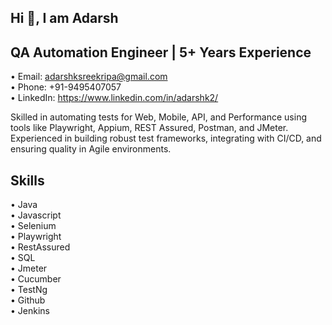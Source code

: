 ## Hi 👋, I am Adarsh
## QA Automation Engineer | 5+ Years Experience

• Email: adarshksreekripa@gmail.com  
• Phone: +91-9495407057  
• LinkedIn: https://www.linkedin.com/in/adarshk2/  

Skilled in automating tests for Web, Mobile, API, and Performance using tools like Playwright, Appium, REST Assured, Postman, and JMeter. Experienced in building robust test frameworks, integrating with CI/CD, and ensuring quality in Agile environments.

## Skills  
• Java  
• Javascript  
• Selenium  
• Playwright  
• RestAssured  
• SQL  
• Jmeter  
• Cucumber  
• TestNg  
• Github  
• Jenkins  

  

  


<!--
**Adarsh409/Adarsh409** is a ✨ _special_ ✨ repository because its `README.md` (this file) appears on your GitHub profile.

Here are some ideas to get you started:

- 🔭 I’m currently working on ...
- 🌱 I’m currently learning ...
- 👯 I’m looking to collaborate on ...
- 🤔 I’m looking for help with ...
- 💬 Ask me about ...
- 📫 How to reach me: ...
- 😄 Pronouns: ...
- ⚡ Fun fact: ...
-->
